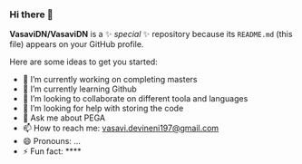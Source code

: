 ### Hi there 👋

**VasaviDN/VasaviDN** is a ✨ _special_ ✨ repository because its `README.md` (this file) appears on your GitHub profile.

Here are some ideas to get you started:

- 🔭 I’m currently working on completing masters
- 🌱 I’m currently learning Github
- 👯 I’m looking to collaborate on different toola and languages
- 🤔 I’m looking for help with storing the code
- 💬 Ask me about PEGA
- 📫 How to reach me: vasavi.devineni197@gmail.com
- 😄 Pronouns: ...
- ⚡ Fun fact: ****
